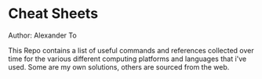 # Cheat Sheets

Author: Alexander To

This Repo contains a list of useful commands and references collected over time for the various different computing platforms and languages that i've used. Some are my own solutions, others are sourced from the web.
